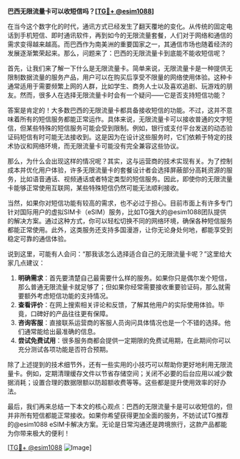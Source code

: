 **巴西无限流量卡可以收短信吗？[[TG💪+ @esim1088](https://t.me/s/esim1088)]**

在当今这个数字化的时代，通讯方式已经发生了翻天覆地的变化。从传统的固定电话到手机短信、即时通讯软件，再到如今的无限流量套餐，人们对于网络和通信的需求变得越来越高。而巴西作为南美洲的重要国家之一，其通信市场也随着经济的发展逐渐繁荣起来。那么，问题来了：巴西的无限流量卡到底能不能收短信呢？

首先，让我们来了解一下什么是无限流量卡。简单来说，无限流量卡是一种提供无限制数据流量的服务产品，用户可以在购买后享受不限量的网络使用体验。这种卡通常适用于需要频繁上网的人群，比如学生、商务人士以及喜欢追剧、玩游戏的朋友。然而，很多人在选择无限流量卡时会有一个疑问——它是否支持短信功能？

答案是肯定的！大多数巴西的无限流量卡都具备接收短信的功能。不过，这并不意味着所有的短信服务都能正常运作。具体来说，无限流量卡可以接收普通的文字短信，但某些特殊的短信服务可能会受到限制。例如，银行或支付平台发送的动态验证码短信有时可能无法接收到。这是因为在设计这些服务时，它们依赖于特定的技术协议和网络环境，而无限流量卡可能没有完全兼容这些协议。

那么，为什么会出现这样的情况呢？其实，这与运营商的技术实现有关。为了控制成本并优化用户体验，许多无限流量卡的套餐设计者会选择屏蔽部分高耗资源的服务，比如语音通话、视频通话或者特定类型的短信服务。因此，即使你的无限流量卡能够正常使用互联网，某些特殊短信仍然可能无法顺利接收。

当然，如果你对短信功能有较高的需求，也不必过于担心。目前市面上有许多专门针对国际用户的虚拟SIM卡（eSIM）服务，比如TG强大的@esim1088团队提供的解决方案。通过这种方式，你可以轻松切换不同的网络环境，确保各种短信服务都能正常使用。此外，这类服务还支持多国漫游，让你无论身处何地，都能享受到稳定可靠的通信体验。

说到这里，可能有人会问：“那我该怎么选择适合自己的无限流量卡呢？”这里给大家几点建议：

1. **明确需求**：首先要清楚自己最需要什么样的服务。如果你只是偶尔发个短信，那么普通无限流量卡就足够了；但如果你经常需要接收重要验证码，那么就需要额外考虑短信功能的支持情况。
2. **查看评价**：在网上搜索相关评论和反馈，了解其他用户的实际使用体验。毕竟，口碑好的产品往往更有保障。
3. **咨询客服**：直接联系运营商的客服人员询问具体情况也是一个不错的选择。他们通常能给出最准确的信息。
4. **尝试免费试用**：很多服务商都会提供一定期限的免费试用期，在此期间你可以充分测试各项功能是否符合预期。

除了上述提到的技术细节外，还有一些实用的小技巧可以帮助你更好地利用无限流量卡。例如，定期清理缓存文件以节省存储空间；关闭不必要的后台应用以减少数据消耗；设置合理的数据限额以防超额收费等等。这些都是提升使用效率的好办法。

最后，我们再来总结一下本文的核心观点：巴西的无限流量卡是可以收短信的，但并非所有短信都能正常接收。如果你希望获得更加全面的服务，不妨试试TG推荐的@esim1088 eSIM卡解决方案。无论是日常沟通还是跨境旅行，这款产品都能为你带来极大的便利！

[[TG💪+ @esim1088](https://t.me/s/esim1088) ![Image](https://i.postimg.cc/4NQfJmqS/Snipaste-2025-05-13-00-14-12.png)]